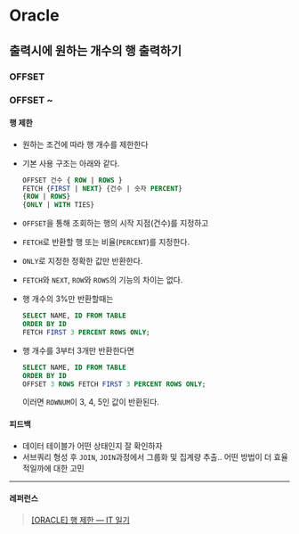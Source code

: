 # Oracle

## 출력시에 원하는 개수의 행 출력하기

### OFFSET

### OFFSET \~

#### 행 제한

- 원하는 조건에 따라 행 개수를 제한한다

- 기본 사용 구조는 아래와 같다.
  
  ```sql
  OFFSET 건수 { ROW | ROWS }
  FETCH {FIRST | NEXT} {건수 | 숫자 PERCENT}
  {ROW | ROWS}
  {ONLY | WITH TIES}
  ```

- `OFFSET`을 통해 조회하는 행의 시작 지점(건수)를 지정하고

- `FETCH`로 반환할 행 또는 비율(`PERCENT`)를 지정한다.

- `ONLY`로 지정한 정확한 값만 반환한다.

- `FETCH`와 `NEXT`, `ROW`와 `ROWS`의 기능의 차이는 없다.

- 행 개수의 3%만 반환할때는 
  
  ```sql
  SELECT NAME, ID FROM TABLE
  ORDER BY ID
  FETCH FIRST 3 PERCENT ROWS ONLY;
  ```

- 행 개수를 3부터 3개만 반환한다면
  
  ```sql
  SELECT NAME, ID FROM TABLE
  ORDER BY ID
  OFFSET 3 ROWS FETCH FIRST 3 PERCENT ROWS ONLY;
  ```
  
  이러면 `ROWNUM`이 3, 4, 5인 값이 반환된다.

#### 피드백

- 데이터 테이블가 어떤 상태인지 잘 확인하자
- 서브쿼리 형성 후 `JOIN`, `JOIN`과정에서 그룹화 및 집계량 추출.. 어떤 방법이 더 효율적일까에 대한 고민

---

#### 레퍼런스

> [[ORACLE] 행 제한 — IT 일기](https://jjoyling.tistory.com/38)
